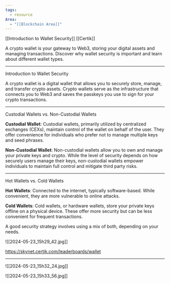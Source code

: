 ```yaml
---
tags:
  - resource
Area:
  - "[[Blockchain Area]]"
---
```

[[Introduction to Wallet Security]]
[[Certik]]

A crypto wallet is your gateway to Web3, storing your digital assets and managing transactions. Discover why wallet security is important and learn about different wallet types.

---
Introduction to Wallet Security

A crypto wallet is a digital wallet that allows you to securely store, manage, and transfer crypto assets. Crypto wallets serve as the infrastructure that connects you to Web3 and saves the passkeys you use to sign for your crypto transactions.

---
Custodial Wallets vs. Non-Custodial Wallets

**Custodial Wallet**: Custodial wallets, primarily utilized by centralized exchanges (CEXs), maintain control of the wallet on behalf of the user. They offer convenience for individuals who prefer not to manage multiple keys and seed phrases.

**Non-Custodial Wallet**: Non-custodial wallets allow you to own and manage your private keys and crypto. While the level of security depends on how securely users manage their keys, non-custodial wallets empower individuals to maintain full control and mitigate third party risks.

---
Hot Wallets vs. Cold Wallets

**Hot Wallets**: Connected to the internet, typically software-based. While convenient, they are more vulnerable to online attacks.

**Cold Wallets**: Cold wallets, or hardware wallets, store your private keys offline on a physical device. These offer more security but can be less convenient for frequent transactions.

A good security strategy involves using a mix of both, depending on your needs.

![[2024-05-23_15h29_42.jpg]]

https://skynet.certik.com/leaderboards/wallet

---
  
![[2024-05-23_15h32_24.jpg]]

![[2024-05-23_15h33_56.jpg]]

